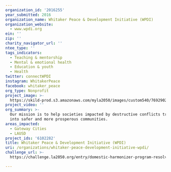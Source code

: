 ```yaml
---
organization_id: '2016255'
year_submitted: 2016
organization_name: Whitaker Peace & Development Initiative (WPDI)
organization_website:
  - www.wpdi.org
ein: ''
zip: ''
charity_navigator_url: ''
ntee_type: ''
tags_indicators:
  - Teaching & mentorship
  - Mental & emotional health
  - Education & youth
  - Health
twitter: connectWPDI
instagram: WhitakerPeace
facebook: whitaker_peace
org_type: Nonprofit
project_image: >-
  https://skild-prod.s3.amazonaws.com/myla2050/images/custom540/7692902065741-team91.png
project_video: ''
org_summary: >-
  Our mission is to help societies impacted by destructive conflicts transform
  into safer and more prosperous communities.
areas_impacted:
  - Gateway Cities
  - LAUSD
project_ids: '6102282'
title: Whitaker Peace & Development Initiative (WPDI)
uri: /organizations/whitaker-peace-development-initiative-wpdi/
challenge_url: >-
  https://challenge.la2050.org/entry/domestic-harmonizer-program-resolving-conflict-one-middle-school-at-a-time

---
```

